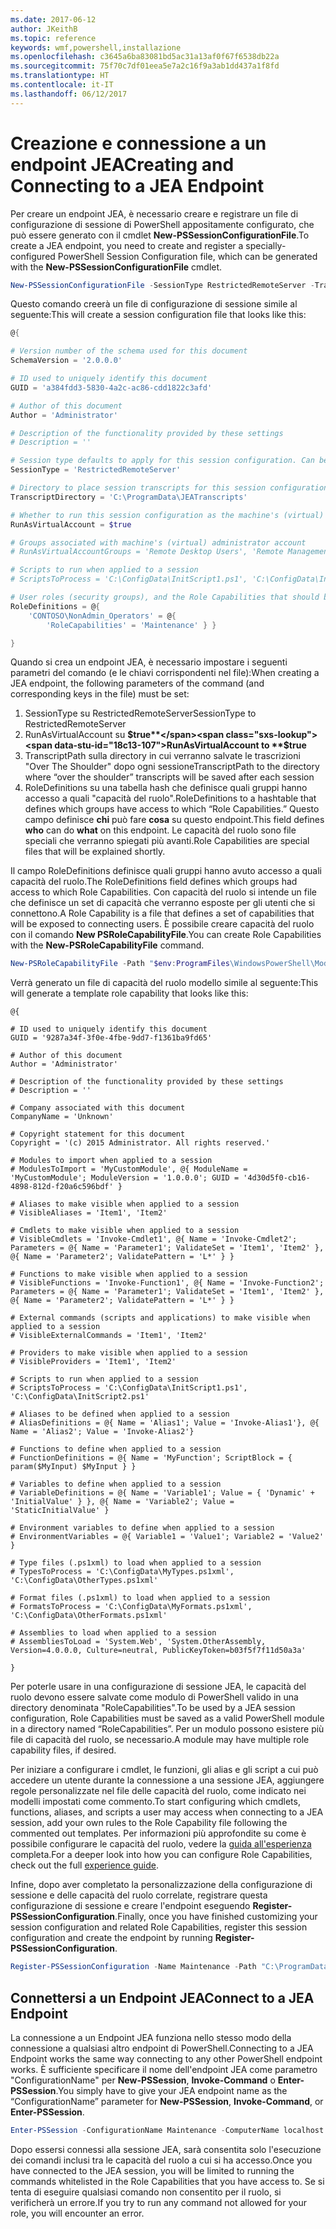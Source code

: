 ```yaml
---
ms.date: 2017-06-12
author: JKeithB
ms.topic: reference
keywords: wmf,powershell,installazione
ms.openlocfilehash: c3645a6ba83081bd5ac31a13af0f67f6538db22a
ms.sourcegitcommit: 75f70c7df01eea5e7a2c16f9a3ab1dd437a1f8fd
ms.translationtype: HT
ms.contentlocale: it-IT
ms.lasthandoff: 06/12/2017
---
```

# <a name="creating-and-connecting-to-a-jea-endpoint"></a><span data-ttu-id="18c13-102">Creazione e connessione a un endpoint JEA</span><span class="sxs-lookup"><span data-stu-id="18c13-102">Creating and Connecting to a JEA Endpoint</span></span>
<span data-ttu-id="18c13-103">Per creare un endpoint JEA, è necessario creare e registrare un file di configurazione di sessione di PowerShell appositamente configurato, che può essere generato con il cmdlet **New-PSSessionConfigurationFile**.</span><span class="sxs-lookup"><span data-stu-id="18c13-103">To create a JEA endpoint, you need to create and register a specially-configured PowerShell Session Configuration file, which can be generated with the **New-PSSessionConfigurationFile** cmdlet.</span></span>

```powershell
New-PSSessionConfigurationFile -SessionType RestrictedRemoteServer -TranscriptDirectory "C:\ProgramData\JEATranscripts" -RunAsVirtualAccount -RoleDefinitions @{ 'CONTOSO\NonAdmin_Operators' = @{ RoleCapabilities = 'Maintenance' }} -Path "$env:ProgramData\JEAConfiguration\Demo.pssc" 
```

<span data-ttu-id="18c13-104">Questo comando creerà un file di configurazione di sessione simile al seguente:</span><span class="sxs-lookup"><span data-stu-id="18c13-104">This will create a session configuration file that looks like this:</span></span> 
```powershell
@{

# Version number of the schema used for this document
SchemaVersion = '2.0.0.0'

# ID used to uniquely identify this document
GUID = 'a384fdd3-5830-4a2c-ac86-cdd1822c3afd'

# Author of this document
Author = 'Administrator'

# Description of the functionality provided by these settings
# Description = ''

# Session type defaults to apply for this session configuration. Can be 'RestrictedRemoteServer' (recommended), 'Empty', or 'Default'
SessionType = 'RestrictedRemoteServer'

# Directory to place session transcripts for this session configuration
TranscriptDirectory = 'C:\ProgramData\JEATranscripts'

# Whether to run this session configuration as the machine's (virtual) administrator account
RunAsVirtualAccount = $true

# Groups associated with machine's (virtual) administrator account
# RunAsVirtualAccountGroups = 'Remote Desktop Users', 'Remote Management Users'

# Scripts to run when applied to a session
# ScriptsToProcess = 'C:\ConfigData\InitScript1.ps1', 'C:\ConfigData\InitScript2.ps1'

# User roles (security groups), and the Role Capabilities that should be applied to them when applied to a session
RoleDefinitions = @{
    'CONTOSO\NonAdmin_Operators' = @{
        'RoleCapabilities' = 'Maintenance' } }

} 
```
<span data-ttu-id="18c13-105">Quando si crea un endpoint JEA, è necessario impostare i seguenti parametri del comando (e le chiavi corrispondenti nel file):</span><span class="sxs-lookup"><span data-stu-id="18c13-105">When creating a JEA endpoint, the following parameters of the command (and corresponding keys in the file) must be set:</span></span>
1.  <span data-ttu-id="18c13-106">SessionType su RestrictedRemoteServer</span><span class="sxs-lookup"><span data-stu-id="18c13-106">SessionType to RestrictedRemoteServer</span></span>
2.  <span data-ttu-id="18c13-107">RunAsVirtualAccount su **$true**</span><span class="sxs-lookup"><span data-stu-id="18c13-107">RunAsVirtualAccount to **$true**</span></span>
3.  <span data-ttu-id="18c13-108">TranscriptPath sulla directory in cui verranno salvate le trascrizioni "Over The Shoulder" dopo ogni sessione</span><span class="sxs-lookup"><span data-stu-id="18c13-108">TranscriptPath to the directory where “over the shoulder” transcripts will be saved after each session</span></span>
4.  <span data-ttu-id="18c13-109">RoleDefinitions su una tabella hash che definisce quali gruppi hanno accesso a quali "capacità del ruolo".</span><span class="sxs-lookup"><span data-stu-id="18c13-109">RoleDefinitions to a hashtable that defines which groups have access to which “Role Capabilities.”</span></span>  <span data-ttu-id="18c13-110">Questo campo definisce **chi** può fare **cosa** su questo endpoint.</span><span class="sxs-lookup"><span data-stu-id="18c13-110">This field defines **who** can do **what** on this endpoint.</span></span>   <span data-ttu-id="18c13-111">Le capacità del ruolo sono file speciali che verranno spiegati più avanti.</span><span class="sxs-lookup"><span data-stu-id="18c13-111">Role Capabilities are special files that will be explained shortly.</span></span>


<span data-ttu-id="18c13-112">Il campo RoleDefinitions definisce quali gruppi hanno avuto accesso a quali capacità del ruolo.</span><span class="sxs-lookup"><span data-stu-id="18c13-112">The RoleDefinitions field defines which groups had access to which Role Capabilities.</span></span>  <span data-ttu-id="18c13-113">Con capacità del ruolo si intende un file che definisce un set di capacità che verranno esposte per gli utenti che si connettono.</span><span class="sxs-lookup"><span data-stu-id="18c13-113">A Role Capability is a file that defines a set of capabilities that will be exposed to connecting users.</span></span>  <span data-ttu-id="18c13-114">È possibile creare capacità del ruolo con il comando **New PSRoleCapabilityFile**.</span><span class="sxs-lookup"><span data-stu-id="18c13-114">You can create Role Capabilities with the **New-PSRoleCapabilityFile** command.</span></span>

```powershell
New-PSRoleCapabilityFile -Path "$env:ProgramFiles\WindowsPowerShell\Modules\DemoModule\RoleCapabilities\Maintenance.psrc" 
```

<span data-ttu-id="18c13-115">Verrà generato un file di capacità del ruolo modello simile al seguente:</span><span class="sxs-lookup"><span data-stu-id="18c13-115">This will generate a template role capability that looks like this:</span></span>
```
@{

# ID used to uniquely identify this document
GUID = '9287a34f-3f0e-4fbe-9dd7-f1361ba9fd65'

# Author of this document
Author = 'Administrator'

# Description of the functionality provided by these settings
# Description = ''

# Company associated with this document
CompanyName = 'Unknown'

# Copyright statement for this document
Copyright = '(c) 2015 Administrator. All rights reserved.'

# Modules to import when applied to a session
# ModulesToImport = 'MyCustomModule', @{ ModuleName = 'MyCustomModule'; ModuleVersion = '1.0.0.0'; GUID = '4d30d5f0-cb16-4898-812d-f20a6c596bdf' }

# Aliases to make visible when applied to a session
# VisibleAliases = 'Item1', 'Item2'

# Cmdlets to make visible when applied to a session
# VisibleCmdlets = 'Invoke-Cmdlet1', @{ Name = 'Invoke-Cmdlet2'; Parameters = @{ Name = 'Parameter1'; ValidateSet = 'Item1', 'Item2' }, @{ Name = 'Parameter2'; ValidatePattern = 'L*' } }

# Functions to make visible when applied to a session
# VisibleFunctions = 'Invoke-Function1', @{ Name = 'Invoke-Function2'; Parameters = @{ Name = 'Parameter1'; ValidateSet = 'Item1', 'Item2' }, @{ Name = 'Parameter2'; ValidatePattern = 'L*' } }

# External commands (scripts and applications) to make visible when applied to a session
# VisibleExternalCommands = 'Item1', 'Item2'

# Providers to make visible when applied to a session
# VisibleProviders = 'Item1', 'Item2'

# Scripts to run when applied to a session
# ScriptsToProcess = 'C:\ConfigData\InitScript1.ps1', 'C:\ConfigData\InitScript2.ps1'

# Aliases to be defined when applied to a session
# AliasDefinitions = @{ Name = 'Alias1'; Value = 'Invoke-Alias1'}, @{ Name = 'Alias2'; Value = 'Invoke-Alias2'}

# Functions to define when applied to a session
# FunctionDefinitions = @{ Name = 'MyFunction'; ScriptBlock = { param($MyInput) $MyInput } }

# Variables to define when applied to a session
# VariableDefinitions = @{ Name = 'Variable1'; Value = { 'Dynamic' + 'InitialValue' } }, @{ Name = 'Variable2'; Value = 'StaticInitialValue' }

# Environment variables to define when applied to a session
# EnvironmentVariables = @{ Variable1 = 'Value1'; Variable2 = 'Value2' }

# Type files (.ps1xml) to load when applied to a session
# TypesToProcess = 'C:\ConfigData\MyTypes.ps1xml', 'C:\ConfigData\OtherTypes.ps1xml'

# Format files (.ps1xml) to load when applied to a session
# FormatsToProcess = 'C:\ConfigData\MyFormats.ps1xml', 'C:\ConfigData\OtherFormats.ps1xml'

# Assemblies to load when applied to a session
# AssembliesToLoad = 'System.Web', 'System.OtherAssembly, Version=4.0.0.0, Culture=neutral, PublicKeyToken=b03f5f7f11d50a3a'

} 

```
<span data-ttu-id="18c13-116">Per poterle usare in una configurazione di sessione JEA, le capacità del ruolo devono essere salvate come modulo di PowerShell valido in una directory denominata "RoleCapabilities".</span><span class="sxs-lookup"><span data-stu-id="18c13-116">To be used by a JEA session configuration, Role Capabilities must be saved as a valid PowerShell module in a directory named “RoleCapabilities”.</span></span> <span data-ttu-id="18c13-117">Per un modulo possono esistere più file di capacità del ruolo, se necessario.</span><span class="sxs-lookup"><span data-stu-id="18c13-117">A module may have multiple role capability files, if desired.</span></span>

<span data-ttu-id="18c13-118">Per iniziare a configurare i cmdlet, le funzioni, gli alias e gli script a cui può accedere un utente durante la connessione a una sessione JEA, aggiungere regole personalizzate nel file delle capacità del ruolo, come indicato nei modelli impostati come commento.</span><span class="sxs-lookup"><span data-stu-id="18c13-118">To start configuring which cmdlets, functions, aliases, and scripts a user may access when connecting to a JEA session, add your own rules to the Role Capability file following the commented out templates.</span></span> <span data-ttu-id="18c13-119">Per informazioni più approfondite su come è possibile configurare le capacità del ruolo, vedere la [guida all'esperienza](http://aka.ms/JEA) completa.</span><span class="sxs-lookup"><span data-stu-id="18c13-119">For a deeper look into how you can configure Role Capabilities, check out the full [experience guide](http://aka.ms/JEA).</span></span>

<span data-ttu-id="18c13-120">Infine, dopo aver completato la personalizzazione della configurazione di sessione e delle capacità del ruolo correlate, registrare questa configurazione di sessione e creare l'endpoint eseguendo **Register-PSSessionConfiguration**.</span><span class="sxs-lookup"><span data-stu-id="18c13-120">Finally, once you have finished customizing your session configuration and related Role Capabilities, register this session configuration and create the endpoint by running **Register-PSSessionConfiguration**.</span></span>

```powershell
Register-PSSessionConfiguration -Name Maintenance -Path "C:\ProgramData\JEAConfiguration\Demo.pssc" 
```

## <a name="connect-to-a-jea-endpoint"></a><span data-ttu-id="18c13-121">Connettersi a un Endpoint JEA</span><span class="sxs-lookup"><span data-stu-id="18c13-121">Connect to a JEA Endpoint</span></span>
<span data-ttu-id="18c13-122">La connessione a un Endpoint JEA funziona nello stesso modo della connessione a qualsiasi altro endpoint di PowerShell.</span><span class="sxs-lookup"><span data-stu-id="18c13-122">Connecting to a JEA Endpoint works the same way connecting to any other PowerShell endpoint works.</span></span>  <span data-ttu-id="18c13-123">È sufficiente specificare il nome dell'endpoint JEA come parametro "ConfigurationName" per **New-PSSession**, **Invoke-Command** o **Enter-PSSession**.</span><span class="sxs-lookup"><span data-stu-id="18c13-123">You simply have to give your JEA endpoint name as the “ConfigurationName” parameter for **New-PSSession**, **Invoke-Command**, or **Enter-PSSession**.</span></span>

```powershell
Enter-PSSession -ConfigurationName Maintenance -ComputerName localhost
```
<span data-ttu-id="18c13-124">Dopo essersi connessi alla sessione JEA, sarà consentita solo l'esecuzione dei comandi inclusi tra le capacità del ruolo a cui si ha accesso.</span><span class="sxs-lookup"><span data-stu-id="18c13-124">Once you have connected to the JEA session, you will be limited to running the commands whitelisted in the Role Capabilities that you have access to.</span></span> <span data-ttu-id="18c13-125">Se si tenta di eseguire qualsiasi comando non consentito per il ruolo, si verificherà un errore.</span><span class="sxs-lookup"><span data-stu-id="18c13-125">If you try to run any command not allowed for your role, you will encounter an error.</span></span>

